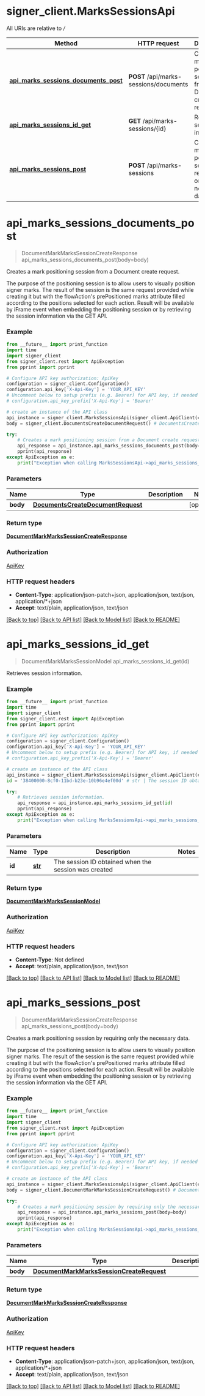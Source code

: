 # signer_client.MarksSessionsApi

All URIs are relative to */*

Method | HTTP request | Description
------------- | ------------- | -------------
[**api_marks_sessions_documents_post**](MarksSessionsApi.md#api_marks_sessions_documents_post) | **POST** /api/marks-sessions/documents | Creates a mark positioning session from a Document create request.
[**api_marks_sessions_id_get**](MarksSessionsApi.md#api_marks_sessions_id_get) | **GET** /api/marks-sessions/{id} | Retrieves session information.
[**api_marks_sessions_post**](MarksSessionsApi.md#api_marks_sessions_post) | **POST** /api/marks-sessions | Creates a mark positioning session by requiring only the necessary data.

# **api_marks_sessions_documents_post**
> DocumentMarkMarksSessionCreateResponse api_marks_sessions_documents_post(body=body)

Creates a mark positioning session from a Document create request.

The purpose of the positioning session is to allow users to visually position signer marks.  The result of the session is the same request provided while creating it but with the flowAction's prePositioned marks attribute  filled according to the positions selected for each action.      Result will be available by iFrame event when embedding the positioning session or by retrieving the session information via the GET API.

### Example
```python
from __future__ import print_function
import time
import signer_client
from signer_client.rest import ApiException
from pprint import pprint

# Configure API key authorization: ApiKey
configuration = signer_client.Configuration()
configuration.api_key['X-Api-Key'] = 'YOUR_API_KEY'
# Uncomment below to setup prefix (e.g. Bearer) for API key, if needed
# configuration.api_key_prefix['X-Api-Key'] = 'Bearer'

# create an instance of the API class
api_instance = signer_client.MarksSessionsApi(signer_client.ApiClient(configuration))
body = signer_client.DocumentsCreateDocumentRequest() # DocumentsCreateDocumentRequest |  (optional)

try:
    # Creates a mark positioning session from a Document create request.
    api_response = api_instance.api_marks_sessions_documents_post(body=body)
    pprint(api_response)
except ApiException as e:
    print("Exception when calling MarksSessionsApi->api_marks_sessions_documents_post: %s\n" % e)
```

### Parameters

Name | Type | Description  | Notes
------------- | ------------- | ------------- | -------------
 **body** | [**DocumentsCreateDocumentRequest**](DocumentsCreateDocumentRequest.md)|  | [optional] 

### Return type

[**DocumentMarkMarksSessionCreateResponse**](DocumentMarkMarksSessionCreateResponse.md)

### Authorization

[ApiKey](../README.md#ApiKey)

### HTTP request headers

 - **Content-Type**: application/json-patch+json, application/json, text/json, application/*+json
 - **Accept**: text/plain, application/json, text/json

[[Back to top]](#) [[Back to API list]](../README.md#documentation-for-api-endpoints) [[Back to Model list]](../README.md#documentation-for-models) [[Back to README]](../README.md)

# **api_marks_sessions_id_get**
> DocumentMarkMarksSessionModel api_marks_sessions_id_get(id)

Retrieves session information.

### Example
```python
from __future__ import print_function
import time
import signer_client
from signer_client.rest import ApiException
from pprint import pprint

# Configure API key authorization: ApiKey
configuration = signer_client.Configuration()
configuration.api_key['X-Api-Key'] = 'YOUR_API_KEY'
# Uncomment below to setup prefix (e.g. Bearer) for API key, if needed
# configuration.api_key_prefix['X-Api-Key'] = 'Bearer'

# create an instance of the API class
api_instance = signer_client.MarksSessionsApi(signer_client.ApiClient(configuration))
id = '38400000-8cf0-11bd-b23e-10b96e4ef00d' # str | The session ID obtained when the session was created

try:
    # Retrieves session information.
    api_response = api_instance.api_marks_sessions_id_get(id)
    pprint(api_response)
except ApiException as e:
    print("Exception when calling MarksSessionsApi->api_marks_sessions_id_get: %s\n" % e)
```

### Parameters

Name | Type | Description  | Notes
------------- | ------------- | ------------- | -------------
 **id** | [**str**](.md)| The session ID obtained when the session was created | 

### Return type

[**DocumentMarkMarksSessionModel**](DocumentMarkMarksSessionModel.md)

### Authorization

[ApiKey](../README.md#ApiKey)

### HTTP request headers

 - **Content-Type**: Not defined
 - **Accept**: text/plain, application/json, text/json

[[Back to top]](#) [[Back to API list]](../README.md#documentation-for-api-endpoints) [[Back to Model list]](../README.md#documentation-for-models) [[Back to README]](../README.md)

# **api_marks_sessions_post**
> DocumentMarkMarksSessionCreateResponse api_marks_sessions_post(body=body)

Creates a mark positioning session by requiring only the necessary data.

The purpose of the positioning session is to allow users to visually position signer marks.  The result of the session is the same request provided while creating it but with the flowAction's prePositioned marks attribute  filled according to the positions selected for each action.      Result will be available by iFrame event when embedding the positioning session or by retrieving the session information via the GET API.

### Example
```python
from __future__ import print_function
import time
import signer_client
from signer_client.rest import ApiException
from pprint import pprint

# Configure API key authorization: ApiKey
configuration = signer_client.Configuration()
configuration.api_key['X-Api-Key'] = 'YOUR_API_KEY'
# Uncomment below to setup prefix (e.g. Bearer) for API key, if needed
# configuration.api_key_prefix['X-Api-Key'] = 'Bearer'

# create an instance of the API class
api_instance = signer_client.MarksSessionsApi(signer_client.ApiClient(configuration))
body = signer_client.DocumentMarkMarksSessionCreateRequest() # DocumentMarkMarksSessionCreateRequest |  (optional)

try:
    # Creates a mark positioning session by requiring only the necessary data.
    api_response = api_instance.api_marks_sessions_post(body=body)
    pprint(api_response)
except ApiException as e:
    print("Exception when calling MarksSessionsApi->api_marks_sessions_post: %s\n" % e)
```

### Parameters

Name | Type | Description  | Notes
------------- | ------------- | ------------- | -------------
 **body** | [**DocumentMarkMarksSessionCreateRequest**](DocumentMarkMarksSessionCreateRequest.md)|  | [optional] 

### Return type

[**DocumentMarkMarksSessionCreateResponse**](DocumentMarkMarksSessionCreateResponse.md)

### Authorization

[ApiKey](../README.md#ApiKey)

### HTTP request headers

 - **Content-Type**: application/json-patch+json, application/json, text/json, application/*+json
 - **Accept**: text/plain, application/json, text/json

[[Back to top]](#) [[Back to API list]](../README.md#documentation-for-api-endpoints) [[Back to Model list]](../README.md#documentation-for-models) [[Back to README]](../README.md)

